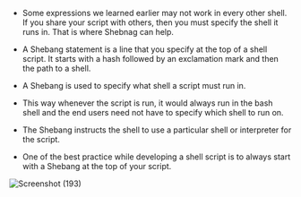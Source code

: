 * Some expressions we learned earlier may not work in every other shell. If you share your script with others, then you must specify the shell it runs in. That is where Shebnag can help.

* A Shebang statement is a line that you specify at the top of a shell script. It starts with a hash followed by an exclamation mark and then the path to a shell. 

* A Shebang is used to specify what shell a script must run in. 

* This way whenever the script is run, it would always run in the bash shell and the end users need not have to specify which shell to run on. 

* The Shebang instructs the shell to use a particular shell or interpreter for the script. 

* One of the best practice while developing a shell script is to always start with a Shebang at the top of your script. 

![Screenshot (193)](https://github.com/NavedtheDev/DevOps-Learnings/assets/98219227/aa1d85a5-4f40-4f3e-85f0-32fd6db27243)
